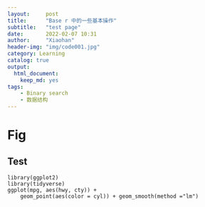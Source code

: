 ```yaml
---
layout:     post
title:      "Base r 中的一些基本操作"
subtitle:   "test page"
date:       2022-02-07 10:31
author:     "Xiaohan"
header-img: "img/code001.jpg"
category: Learning
catalog: true
output:
  html_document:
    keep_md: yes
tags:
    - Binary search
    - 数据结构
---
```


# Fig 

## Test

```{r}
library(ggplot2)
library(tidyverse)
ggplot(mpg, aes(hwy, cty)) +
    geom_point(aes(color = cyl)) + geom_smooth(method ="lm")
```